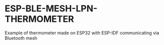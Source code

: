 # ESP-BLE-MESH-LPN-THERMOMETER
Example of thermometer made on ESP32 with ESP-IDF communicating via Bluetooth mesh
